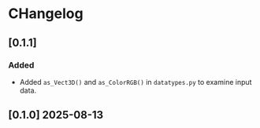 # CHangelog

## [0.1.1]
### Added
 - Added ```as_Vect3D()``` and ```as_ColorRGB()``` in ```datatypes.py``` to examine input data.

## [0.1.0] 2025-08-13
